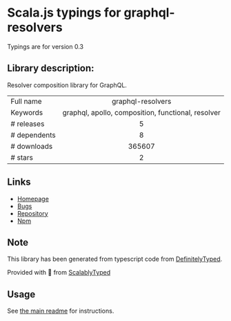 
# Scala.js typings for graphql-resolvers

Typings are for version 0.3

## Library description:
Resolver composition library for GraphQL.

|                    |                 |
| ------------------ | :-------------: |
| Full name          | graphql-resolvers |
| Keywords           | graphql, apollo, composition, functional, resolver |
| # releases         | 5 |
| # dependents       | 8 |
| # downloads        | 365607 |
| # stars            | 2 |

## Links
- [Homepage](https://github.com/lucasconstantino/graphql-resolvers#readme)
- [Bugs](https://github.com/lucasconstantino/graphql-resolvers/issues)
- [Repository](https://github.com/lucasconstantino/graphql-resolvers)
- [Npm](https://www.npmjs.com/package/graphql-resolvers)
    


## Note
This library has been generated from typescript code from [DefinitelyTyped](https://definitelytyped.org).

Provided with :purple_heart: from [ScalablyTyped](https://github.com/oyvindberg/ScalablyTyped)

## Usage
See [the main readme](../../readme.md) for instructions.


